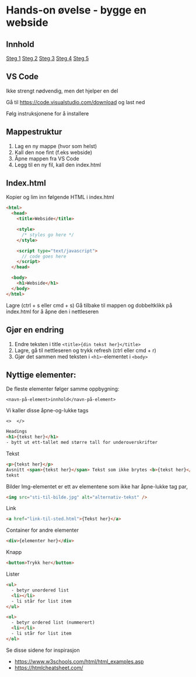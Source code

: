 # Hands-on øvelse - bygge en webside

## Innhold
[Steg 1](./step-1-html/README.md)
[Steg 2](./step-2-elements/README.md)
[Steg 3](./step-3-pages/README.md)
[Steg 4](./step-4-styling/README.md)
[Steg 5](./step-5-javascript/README.md)

## VS Code

Ikke strengt nødvendig, men det hjelper en del

Gå til https://code.visualstudio.com/download og last ned

Følg instruksjonene for å installere

## Mappestruktur

1. Lag en ny mappe (hvor som helst)
2. Kall den noe fint (f.eks webside)
3. Åpne mappen fra VS Code
4. Legg til en ny fil, kall den index.html

## Index.html

Kopier og lim inn følgende HTML i index.html

```html
<html>
  <head>
    <title>Webside</title>

    <style>
      /* styles go here */
    </style>

    <script type="text/javascript">
      // code goes here
    </script>
  </head>

  <body>
    <h1>Webside</h1>
  </body>
</html>
```

Lagre (ctrl + s eller cmd + s)
Gå tilbake til mappen og dobbeltklikk på index.html for å åpne den i nettleseren

## Gjør en endring

1. Endre teksten i title `<title>{din tekst her}</title>`
2. Lagre, gå til nettleseren og trykk refresh (ctrl eller cmd + r)
3. Gjør det sammen med teksten i `<h1>`-elementet i `<body>`

## Nyttige elementer:

De fleste elementer følger samme oppbygning:

`<navn-på-element>innhold</navn-på-element>`

Vi kaller disse åpne-og-lukke tags

`<>  </>`

```html
Headings
<h1>{tekst her}</h1>
- bytt ut ett-tallet med større tall for underoverskrifter
```

Tekst

```html
<p>{tekst her}</p>
Avsnitt <span>{tekst her}</span> Tekst som ikke brytes <b>{tekst her}</b> fet
tekst
```

Bilder
Img-elementet er ett av elementene som ikke har åpne-lukke tag par,

```html
<img src="sti-til-bilde.jpg" alt="alternativ-tekst" />
```

Link

```html
<a href="link-til-sted.html">{Tekst her}</a>
```

Container for andre elementer

```html
<div>{elementer her}</div>
```

Knapp

```html
<button>Trykk her</button>
```

Lister

```html
<ul>
  - betyr unordered list
  <li></li>
  - li står for list item
</ul>

<ol>
  - betyr ordered list (nummerert)
  <li></li>
  - li står for list item
</ol>
```

Se disse sidene for inspirasjon

- https://www.w3schools.com/html/html_examples.asp
- https://htmlcheatsheet.com/

